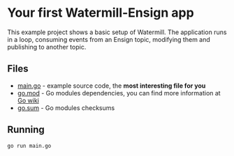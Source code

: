 # Your first Watermill-Ensign app

This example project shows a basic setup of Watermill. The application runs in a loop, consuming events from an Ensign topic, modifying them and publishing to another topic.

## Files

- [main.go](main.go) - example source code, the **most interesting file for you**
- [go.mod](go.mod) - Go modules dependencies, you can find more information at [Go wiki](https://github.com/golang/go/wiki/Modules)
- [go.sum](go.sum) - Go modules checksums

## Running

```bash
go run main.go
```
